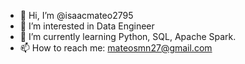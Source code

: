 - 👋 Hi, I’m @isaacmateo2795
- 👀 I’m interested in Data Engineer
- 🌱 I’m currently learning Python, SQL, Apache Spark.
- 📫 How to reach me: mateosmn27@gmail.com

<!---
isaacmateo2795/isaacmateo2795 is a ✨ special ✨ repository because its `README.md` (this file) appears on your GitHub profile.
You can click the Preview link to take a look at your changes.
--->
